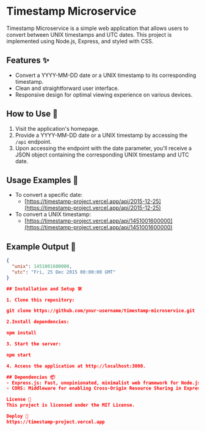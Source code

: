 # Timestamp Microservice

Timestamp Microservice is a simple web application that allows users to convert between UNIX timestamps and UTC dates. This project is implemented using Node.js, Express, and styled with CSS.

## Features ✨

- Convert a YYYY-MM-DD date or a UNIX timestamp to its corresponding timestamp.
- Clean and straightforward user interface.
- Responsive design for optimal viewing experience on various devices.

## How to Use 🚀

1. Visit the application's homepage.
2. Provide a YYYY-MM-DD date or a UNIX timestamp by accessing the `/api` endpoint.
3. Upon accessing the endpoint with the date parameter, you'll receive a JSON object containing the corresponding UNIX timestamp and UTC date.

## Usage Examples 📝

- To convert a specific date:
  - [https://timestamp-project.vercel.app/api/2015-12-25](https://timestamp-project.vercel.app/api/2015-12-25)
- To convert a UNIX timestamp:
  - [https://timestamp-project.vercel.app/api/1451001600000](https://timestamp-project.vercel.app/api/1451001600000)

## Example Output 📄

```json
{
  "unix": 1451001600000,
  "utc": "Fri, 25 Dec 2015 00:00:00 GMT"
}

## Installation and Setup 🛠️

1. Clone this repository:

git clone https://github.com/your-username/timestamp-microservice.git

2.Install dependencies:

npm install

3. Start the server:

npm start

4. Access the application at http://localhost:3000.

## Dependencies 📦
- Express.js: Fast, unopinionated, minimalist web framework for Node.js.
- CORS: Middleware for enabling Cross-Origin Resource Sharing in Express.js.

License 📄
This project is licensed under the MIT License.

Deploy 🙌
https://timestamp-project.vercel.app
